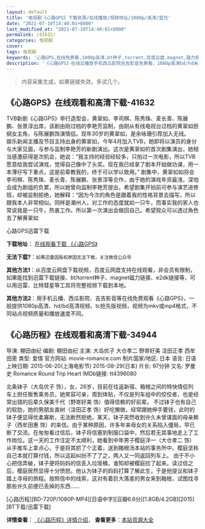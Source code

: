 ```yaml
---
layout: default
title: '电视剧《心路GPS》下载资源/在线播放/视频地址/1080p/高清/蓝光'
date: "2021-07-10T14:40:01+0800"
last_modified_at: "2021-07-10T14:40:01+0800"
permalink: /41632/
categories: 电视剧
cover:
tags: 电视剧
keywords: '心路GPS,在线免费看,1080p高清,bt种子,torrent,百度云盘,magnet,磁力链,迅雷下载资源'
description: '《心路GPS》在线云播放手机西瓜影院吉吉影音免费看，1080p高清bd/hd未删减完整版和tc抢先枪版，mkv/mp4格式，附带bt/torrent种子、magnet/磁力链、百度云盘、网盘资源迅雷下载链接'
---
```


>内容采集生成，如果链接失效，多试几个。


## 《心路GPS》在线观看和高清下载-41632

TVB新剧《心路GPS》举行造型会，黄翠如、李司棋、陈秀珠、麦长青、陈展鹏、张景淳出席，该剧由刚过档的李艳芳监制，由刚从有线电视台过档的黄翠如担纲女主角，与陈展鹏饰演情侣。现年30岁的黄翠如，是余咏珊引荐加入无线。<br /> 娱乐新闻主播及节目主持出身的黄翠如，今年4月加入TVB，她即将以演员的身分与大家见面，与参与监制李艳芳的新剧演出。这次是黄翠如的首次剧集演出，她相当感激获得是次机会，她说：“我主持的经验经较多，只拍过一次电影，所以TVB愿意给我尝试演戏，觉得自己像中了头奖。现在我已经拿了剧本开始做功课，用一本薄仔写下重点，这是前辈教我的，终于可以学以致用。&rdquo; 剧集中，黄翠如如将会李司棋、陈秀珠、麦长青、陈展鹏、张景淳等合作，由于她的演戏年资最浅，深怕会成为剧组的负累，所以她曾向监制李艳芳提出，希望剧集开拍前可参与演艺进修班，却被监制拒绝，她解释：“因为今次的角色是跟着我的性格背景去描写，所以跟我本人非常相似。同样是潮州人，对工作的态度就如一只牛，而事实我的家人也常说我是一只牛，热衷工作。所以第一次演出会做回自己。希望观众可以透过角色去了解黄翠如


心路GPS迅雷下载

**下载地址**： [在线观看下载 《心路GPS》](https://www.993dy.com//vod-detail-id-10649.html) 


**无法下载?**：`如果迅雷因版权原因无法下载，关注微信公众号 `

**其他方法1**：从百度云网盘下载视频，百度云网盘支持在线观看，非会员有限制，如果能找到迅雷下载链接、bt/torrent种子、magnet磁力链接、e2dk链接等，可以用迅雷、比特彗星等工具将完整视频下载到本地。

**其他方法2**：用手机云播、西瓜影院、吉吉影音等在线免费观看《心路GPS》，一般提供1080p高清、hd/bd高清视频、tc抢先版视频，视频为mkv或mp4格式，不同站点视频质量和播放速度不同。


## 《心路历程》在线观看和高清下载-34944

导演: 棚田由纪 编剧: 棚田由纪 主演: 大岛优子 大仓孝二 野嵜好美 洼田正孝 西牟田恵 类型: 爱情 官方网站: movie-romance.com 制片国家/地区: 日本 语言: 日语 上映日期: 2015-06-20(上海电影节) 2015-08-29(日本) 片长: 97分钟 又名: 罗曼史 Romance Round Trip Heart IMDb链接: tt4396080

北条钵子（大岛优子 饰），女，26岁，目前在往返新宿、箱根之间的特快情侣列车上担任贩售乘务员，她笑容可亲，周到体贴，不仅是列车组中的佼佼者，也是经常出错的后辈久保美千代（野嵜好美 饰）值得信赖的好前辈。 不过钵子也有自己的软肋，她的男朋友直树（洼田正孝 饰）好吃懒做，经常跟她伸手要钱，此时的钵子便显得优柔寡断，无法断然拒绝。某天，钵子突然收到许久未曾谋面的母亲赖子（西牟田惠 饰）的来信。由于某种原因，许多年来母女的关系陷入僵局，早已断了交流。在匆匆看过信后，钵子将信塞到制服口袋中，然后若无其事地走上了工作岗位。这一天的工作注定不太顺利，她看到中年男子樱庭洋一（大仓孝二 饰）从手推车上拿点心，于是将其抓了个正着，送到箱根汤本站的事务所中。樱庭坚称自己本就打算付钱，所以这起纠纷不了了之，两人又一同返回列车上。 由于不小心把信弄破，钵子便将妈妈的信丢入垃圾桶，谁知却被樱庭捡了起来。读过信之后，樱庭居然显得十分愤怒。他认为钵子的妈妈打算了解此生，于是他提议和钵子踏上寻母的旅程。按照信中的线索，这对有着巨大落差的男女来到箱根，试图找寻那些许久前便已丢掉的东西……


[心路历程][BD-720P/1080P-MP4][日语中字][豆瓣6.6分][1.8GB/4.2GB][2015][BT下载/迅雷下载]

**详情查看**： [《心路历程》详情介绍](/movie/34944/)， **查看更多**：[本站资源大全](/movie/t/all/)

